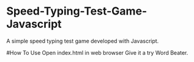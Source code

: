 # Speed-Typing-Test-Game-Javascript
A simple speed typing test game developed with Javascript.

#How To Use
Open index.html in web browser
Give it a try Word Beater.
